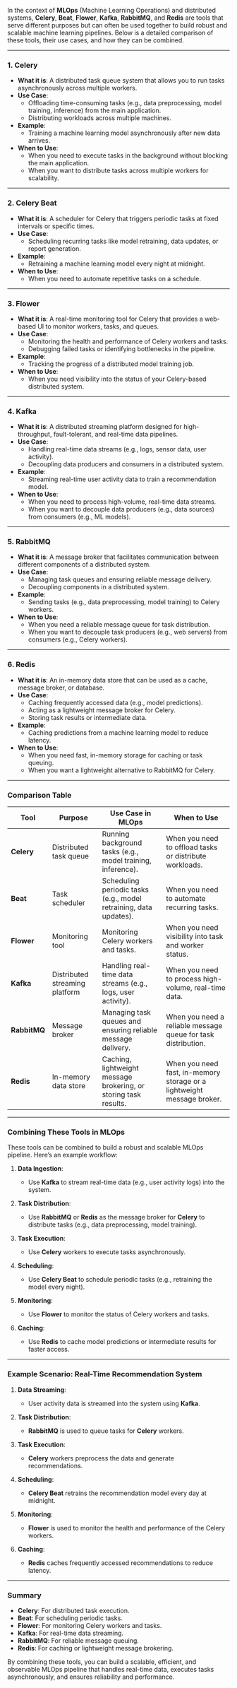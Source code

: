 In the context of **MLOps** (Machine Learning Operations) and distributed systems, **Celery**, **Beat**, **Flower**, **Kafka**, **RabbitMQ**, and **Redis** are tools that serve different purposes but can often be used together to build robust and scalable machine learning pipelines. Below is a detailed comparison of these tools, their use cases, and how they can be combined.

---

### 1. **Celery**

- **What it is**: A distributed task queue system that allows you to run tasks asynchronously across multiple workers.
- **Use Case**:
  - Offloading time-consuming tasks (e.g., data preprocessing, model training, inference) from the main application.
  - Distributing workloads across multiple machines.
- **Example**:
  - Training a machine learning model asynchronously after new data arrives.
- **When to Use**:
  - When you need to execute tasks in the background without blocking the main application.
  - When you want to distribute tasks across multiple workers for scalability.

---

### 2. **Celery Beat**

- **What it is**: A scheduler for Celery that triggers periodic tasks at fixed intervals or specific times.
- **Use Case**:
  - Scheduling recurring tasks like model retraining, data updates, or report generation.
- **Example**:
  - Retraining a machine learning model every night at midnight.
- **When to Use**:
  - When you need to automate repetitive tasks on a schedule.

---

### 3. **Flower**

- **What it is**: A real-time monitoring tool for Celery that provides a web-based UI to monitor workers, tasks, and queues.
- **Use Case**:
  - Monitoring the health and performance of Celery workers and tasks.
  - Debugging failed tasks or identifying bottlenecks in the pipeline.
- **Example**:
  - Tracking the progress of a distributed model training job.
- **When to Use**:
  - When you need visibility into the status of your Celery-based distributed system.

---

### 4. **Kafka**

- **What it is**: A distributed streaming platform designed for high-throughput, fault-tolerant, and real-time data pipelines.
- **Use Case**:
  - Handling real-time data streams (e.g., logs, sensor data, user activity).
  - Decoupling data producers and consumers in a distributed system.
- **Example**:
  - Streaming real-time user activity data to train a recommendation model.
- **When to Use**:
  - When you need to process high-volume, real-time data streams.
  - When you want to decouple data producers (e.g., data sources) from consumers (e.g., ML models).

---

### 5. **RabbitMQ**

- **What it is**: A message broker that facilitates communication between different components of a distributed system.
- **Use Case**:
  - Managing task queues and ensuring reliable message delivery.
  - Decoupling components in a distributed system.
- **Example**:
  - Sending tasks (e.g., data preprocessing, model training) to Celery workers.
- **When to Use**:
  - When you need a reliable message queue for task distribution.
  - When you want to decouple task producers (e.g., web servers) from consumers (e.g., Celery workers).

---

### 6. **Redis**

- **What it is**: An in-memory data store that can be used as a cache, message broker, or database.
- **Use Case**:
  - Caching frequently accessed data (e.g., model predictions).
  - Acting as a lightweight message broker for Celery.
  - Storing task results or intermediate data.
- **Example**:
  - Caching predictions from a machine learning model to reduce latency.
- **When to Use**:
  - When you need fast, in-memory storage for caching or task queuing.
  - When you want a lightweight alternative to RabbitMQ for Celery.

---

### Comparison Table

| **Tool**     | **Purpose**                    | **Use Case in MLOps**                                             | **When to Use**                                                        |
| ------------ | ------------------------------ | ----------------------------------------------------------------- | ---------------------------------------------------------------------- |
| **Celery**   | Distributed task queue         | Running background tasks (e.g., model training, inference).       | When you need to offload tasks or distribute workloads.                |
| **Beat**     | Task scheduler                 | Scheduling periodic tasks (e.g., model retraining, data updates). | When you need to automate recurring tasks.                             |
| **Flower**   | Monitoring tool                | Monitoring Celery workers and tasks.                              | When you need visibility into task and worker status.                  |
| **Kafka**    | Distributed streaming platform | Handling real-time data streams (e.g., logs, user activity).      | When you need to process high-volume, real-time data.                  |
| **RabbitMQ** | Message broker                 | Managing task queues and ensuring reliable message delivery.      | When you need a reliable message queue for task distribution.          |
| **Redis**    | In-memory data store           | Caching, lightweight message brokering, or storing task results.  | When you need fast, in-memory storage or a lightweight message broker. |

---

### Combining These Tools in MLOps

These tools can be combined to build a robust and scalable MLOps pipeline. Here’s an example workflow:

1. **Data Ingestion**:

   - Use **Kafka** to stream real-time data (e.g., user activity logs) into the system.

2. **Task Distribution**:

   - Use **RabbitMQ** or **Redis** as the message broker for **Celery** to distribute tasks (e.g., data preprocessing, model training).

3. **Task Execution**:

   - Use **Celery** workers to execute tasks asynchronously.

4. **Scheduling**:

   - Use **Celery Beat** to schedule periodic tasks (e.g., retraining the model every night).

5. **Monitoring**:

   - Use **Flower** to monitor the status of Celery workers and tasks.

6. **Caching**:
   - Use **Redis** to cache model predictions or intermediate results for faster access.

---

### Example Scenario: Real-Time Recommendation System

1. **Data Streaming**:

   - User activity data is streamed into the system using **Kafka**.

2. **Task Distribution**:

   - **RabbitMQ** is used to queue tasks for **Celery** workers.

3. **Task Execution**:

   - **Celery** workers preprocess the data and generate recommendations.

4. **Scheduling**:

   - **Celery Beat** retrains the recommendation model every day at midnight.

5. **Monitoring**:

   - **Flower** is used to monitor the health and performance of the Celery workers.

6. **Caching**:
   - **Redis** caches frequently accessed recommendations to reduce latency.

---

### Summary

- **Celery**: For distributed task execution.
- **Beat**: For scheduling periodic tasks.
- **Flower**: For monitoring Celery workers and tasks.
- **Kafka**: For real-time data streaming.
- **RabbitMQ**: For reliable message queuing.
- **Redis**: For caching or lightweight message brokering.

By combining these tools, you can build a scalable, efficient, and observable MLOps pipeline that handles real-time data, executes tasks asynchronously, and ensures reliability and performance.
